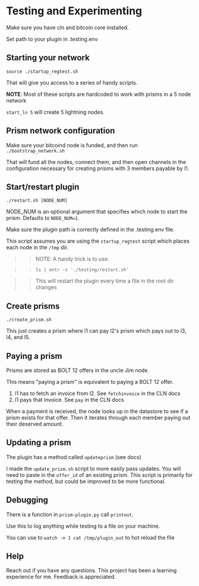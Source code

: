 # Testing and Experimenting

Make sure you have cln and bitcoin core installed.

Set path to your plugin in .testing.env

## Starting your network

`source ./startup_regtest.sh`

That will give you access to a series of handy scripts.

**NOTE**: Most of these scripts are hardcoded to work with prisms in a 5 node network

`start_ln 5` will create 5 lightning nodes.

## Prism network configuration

Make sure your bitcoind node is funded, and then run `./bootstrap_network.sh`

That will fund all the nodes, connect them, and then open channels in the configuration necessary for creating prisms with 3 members payable by l1.

## Start/restart plugin

`./restart.sh [NODE_NUM]`

NODE_NUM is an optional argument that specifies which node to start the prism. Defaults to `NODE_NUM=2`.

Make sure the plugin path is correctly defined in the .testing.env file.

This script assumes you are using the `startup_regtest` script which places each node in the `/tmp` dir.

> > NOTE: A handy trick is to use:

> > `ls | entr -s './testing/restart.sh'`

> > This will restart the plugin every time a file in the root dir changes

## Create prisms

`./create_prism.sh`

This just creates a prism where l1 can pay l2's prism which pays out to l3, l4, and l5.

## Paying a prism

Prisms are stored as BOLT 12 offers in the uncle Jim node.

This means "paying a prism" is equivalent to paying a BOLT 12 offer.

1. l1 has to fetch an invoice from l2. See `fetchinvoice` in the CLN docs
2. l1 pays that invoice. See `pay` in the CLN docs

When a payment is received, the node looks up in the datastore to see if a prism exists for that offer. Then it iterates through each member paying out their deserved amount.

## Updating a prism

The plugin has a method called `updateprism` (see docs)

I made the `update_prism.sh` script to more easily pass updates. You will need to paste in the `offer_id` of an existing prism. This script is primarily for testing the method, but could be improved to be more functional.

## Debugging

There is a function in `prism-plugin.py` call `printout`.

Use this to log anything while testing to a file on your machine.

You can use to `watch -n 1 cat /tmp/plugin_out` to hot reload the file

## Help

Reach out if you have any questions. This project has been a learning experience for me. Feedback is appreciated.
